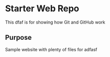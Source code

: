 # Starter Web Repo

This dfaf is for showing how Git and GitHub work

## Purpose

Sample website with plenty of files for adfasf